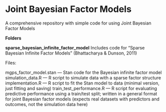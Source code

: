 # Joint Bayesian Factor Models
 A comprehensive repository with simple code for using Joint Bayesian Factor Models


**Folders**

**sparse_bayesian_infinite_factor_model**
Includes code for “Sparse Bayesian Infinite Factor Models” (Bhattacharya & Dunson, 2011)

Files:

mgps_factor_model.stan — Stan code for the Bayesian infinite factor model
simulation_data.R — R script to simulate data with a sparse factor structure
implementation.R — R script to fit the Stan model to data (minimal version, just fitting and saving)
train_test_performance.R — R script for evaluating predictive performance using a train/test split; written in a general format for joint Bayesian factor models (expects real datasets with predictors and outcomes, not the simulation data here)
